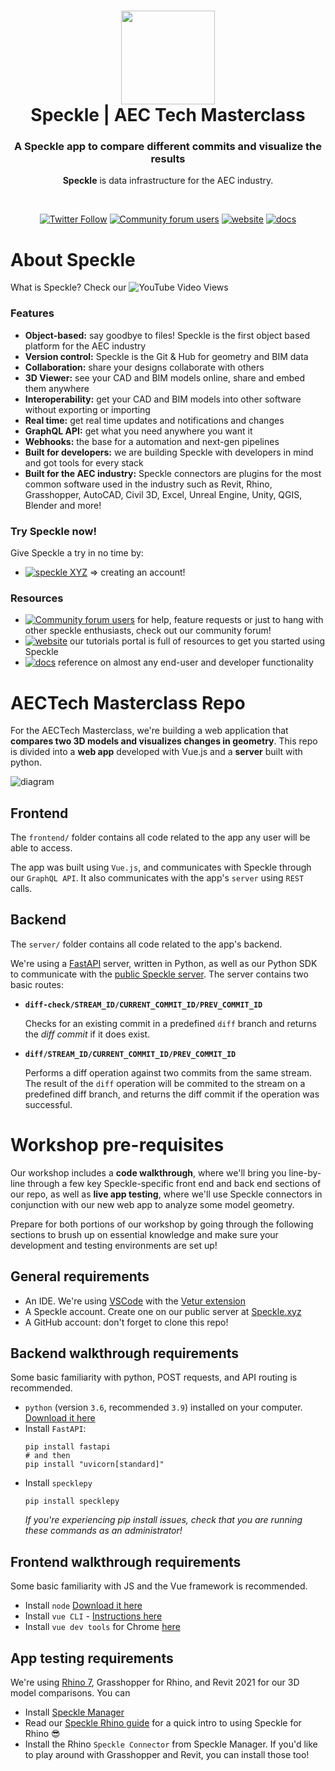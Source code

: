 <h1 align="center">
  <img src="https://user-images.githubusercontent.com/2679513/131189167-18ea5fe1-c578-47f6-9785-3748178e4312.png" width="150px"/><br/>
  Speckle | AEC Tech Masterclass
</h1>
<h3 align="center">
    A Speckle app to compare different commits and visualize the results
</h3>
<p align="center"><b>Speckle</b> is data infrastructure for the AEC industry.</p><br/>

<p align="center"><a href="https://twitter.com/SpeckleSystems"><img src="https://img.shields.io/twitter/follow/SpeckleSystems?style=social" alt="Twitter Follow"></a> <a href="https://speckle.community"><img src="https://img.shields.io/discourse/users?server=https%3A%2F%2Fspeckle.community&amp;style=flat-square&amp;logo=discourse&amp;logoColor=white" alt="Community forum users"></a> <a href="https://speckle.systems"><img src="https://img.shields.io/badge/https://-speckle.systems-royalblue?style=flat-square" alt="website"></a> <a href="https://speckle.guide/dev/"><img src="https://img.shields.io/badge/docs-speckle.guide-orange?style=flat-square&amp;logo=read-the-docs&amp;logoColor=white" alt="docs"></a></p>

# About Speckle

What is Speckle? Check our ![YouTube Video Views](https://img.shields.io/youtube/views/B9humiSpHzM?label=Speckle%20in%201%20minute%20video&style=social)

### Features

- **Object-based:** say goodbye to files! Speckle is the first object based platform for the AEC industry
- **Version control:** Speckle is the Git & Hub for geometry and BIM data
- **Collaboration:** share your designs collaborate with others
- **3D Viewer:** see your CAD and BIM models online, share and embed them anywhere
- **Interoperability:** get your CAD and BIM models into other software without exporting or importing
- **Real time:** get real time updates and notifications and changes
- **GraphQL API:** get what you need anywhere you want it
- **Webhooks:** the base for a automation and next-gen pipelines
- **Built for developers:** we are building Speckle with developers in mind and got tools for every stack
- **Built for the AEC industry:** Speckle connectors are plugins for the most common software used in the industry such as Revit, Rhino, Grasshopper, AutoCAD, Civil 3D, Excel, Unreal Engine, Unity, QGIS, Blender and more!

### Try Speckle now!

Give Speckle a try in no time by:

- [![speckle XYZ](https://img.shields.io/badge/https://-speckle.xyz-0069ff?style=flat-square&logo=hackthebox&logoColor=white)](https://speckle.xyz) ⇒ creating an account!


### Resources

- [![Community forum users](https://img.shields.io/badge/community-forum-green?style=for-the-badge&logo=discourse&logoColor=white)](https://speckle.community) for help, feature requests or just to hang with other speckle enthusiasts, check out our community forum!
- [![website](https://img.shields.io/badge/tutorials-speckle.systems-royalblue?style=for-the-badge&logo=youtube)](https://speckle.systems) our tutorials portal is full of resources to get you started using Speckle
- [![docs](https://img.shields.io/badge/docs-speckle.guide-orange?style=for-the-badge&logo=read-the-docs&logoColor=white)](https://speckle.guide/dev/) reference on almost any end-user and developer functionality

# AECTech Masterclass Repo

For the AECTech Masterclass, we're building a web application that **compares two 3D models and visualizes changes in geometry**. This repo is divided into a **web app** developed with Vue.js and a **server** built with python.

![diagram](https://user-images.githubusercontent.com/16748799/140319019-4ff437c6-21b6-4d13-a50f-c6b0f8eaa982.png)

## Frontend

The `frontend/` folder contains all code related to the app any user will be able to access.

The app was built using `Vue.js`, and communicates with Speckle through our `GraphQL API`. It also communicates with the app's `server` using `REST` calls.

## Backend

The `server/` folder contains all code related to the app's backend.

We're using a [FastAPI](https://link) server, written in Python, as well as our Python SDK to communicate with the [public Speckle server](https://speckle.xyz). The server contains two basic routes:

- **`diff-check/STREAM_ID/CURRENT_COMMIT_ID/PREV_COMMIT_ID`**
  
  Checks for an existing commit in a predefined `diff` branch and returns the _diff commit_ if it does exist.

- **`diff/STREAM_ID/CURRENT_COMMIT_ID/PREV_COMMIT_ID`**
  
  Performs a diff operation against two commits from the same stream. The result of the `diff` operation will be commited to the stream on a predefined diff branch, and returns the diff commit if the operation was successful.

# Workshop pre-requisites

Our workshop includes a **code walkthrough**, where we'll bring you line-by-line through a few key Speckle-specific front end and back end sections of our repo, as well as **live app testing**, where we'll use Speckle connectors in conjunction with our new web app to analyze some model geometry.

Prepare for both portions of our workshop by going through the following sections to brush up on essential knowledge and make sure your development and testing environments are set up!

## General requirements

- An IDE. We're using [VSCode](https://code.visualstudio.com/download) with the [Vetur extension](https://marketplace.visualstudio.com/items?itemName=octref.vetur)
- A Speckle account. Create one on our public server at [Speckle.xyz](https://speckle.xyz)
- A GitHub account: don't forget to clone this repo!

## Backend walkthrough requirements

Some basic familiarity with python, POST requests, and API routing is recommended.

- `python` (version `3.6`, recommended `3.9`) installed on your computer. [Download it here](https://www.python.org/downloads/)
- Install `FastAPI`:
  ```shell
  pip install fastapi
  # and then
  pip install "uvicorn[standard]"
  ```
- Install `specklepy`
  ```shell
  pip install specklepy
  ```
  *If you're experiencing pip install issues, check that you are running these commands as an administrator!*
  
## Frontend walkthrough requirements

Some basic familiarity with JS and the Vue framework is recommended.

- Install `node` [Download it here](https://nodejs.org/en/download/)
- Install `vue CLI` - [Instructions here](https://cli.vuejs.org/guide/installation.html)
- Install `vue dev tools` for Chrome [here](https://chrome.google.com/webstore/detail/vuejs-devtools/nhdogjmejiglipccpnnnanhbledajbpd)

## App testing requirements

We're using [Rhino 7](https://www.rhino3d.com/download/), Grasshopper for Rhino, and Revit 2021 for our 3D model comparisons. You can 

- Install [Speckle Manager](https://speckle.guide/user/manager.html)
- Read our [Speckle Rhino guide](https://speckle.guide/user/rhino.html) for a quick intro to using Speckle for Rhino 😎
- Install the Rhino `Speckle Connector` from Speckle Manager. If you'd like to play around with Grasshopper and Revit, you can install those too!

